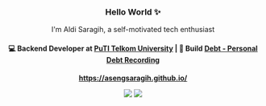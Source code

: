 <h3 align="center"> Hello World ✨</h3>

<p align="center">
I'm Aldi Saragih, a self-motivated tech enthusiast
</p>

<h4 align="center">
💻 Backend Developer at <a href="https://it.telkomuniversity.ac.id/">PuTI Telkom University</a> | 📱 Build <a href="https://play.google.com/store/apps/details?id=com.suncode.debt">Debt - Personal Debt Recording</a>
</h4>
<p  align="center">
  <b><a href="https://asengsaragih.github.io/">https://asengsaragih.github.io/</a></b>
</p>

<p align="center">
<!-- <a href="https://asengsaragih.github.io/"><img src="https://img.shields.io/badge/-asengsaragih.github.io-876445?style=flat&logo=Google-Chrome&logoColor=white"/></a> -->
<a href="https://www.linkedin.com/in/aldi-saragih/"><img src="https://img.shields.io/badge/-Aldi%20Saragih-750550?style=flat&logo=Linkedin&logoColor=white"/></a>
<a href="mailto:aldiwahyu.saragih@gmail.com"><img src="https://img.shields.io/badge/-aldiwahyu.saragih@gmail.com-980F5A?style=flat&logo=Gmail&logoColor=white"/></a>
</p>

<!-- <a href="https://github.com/asengsaragih/asengsaragih">
  <img align="center" src="https://github-readme-stats.vercel.app/api/top-langs/?username=asengsaragih&hide=css,html&theme=dracula&layout=compact" />
</a> -->
